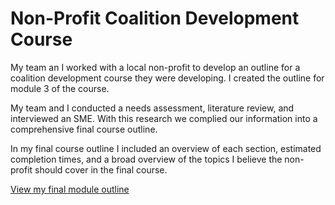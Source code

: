 # Non-Profit Coalition Development Course

My team an I worked with a local non-profit to develop an outline for a coalition development course they were developing. I created the outline for module 3 of the course. 

My team and I conducted a needs assessment, literature review, and interviewed an SME. With this research we complied our information into a comprehensive final course outline.

In my final course outline I included an overview of each section, estimated completion times, and a broad overview of the topics I believe the non-profit should cover in the final course.

[View my final module outline](coalition-development-course\module-3.md)